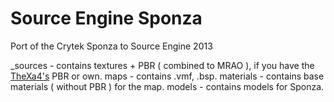 # Source Engine Sponza
Port of the Crytek Sponza to Source Engine 2013

_sources - contains textures + PBR ( combined to MRAO ), if you have the [TheXa4's](https://github.com/thexa4/source-pbr) PBR or own.
maps - contains .vmf, .bsp.
materials - contains base materials ( without PBR ) for the map.
models - contains models for Sponza.